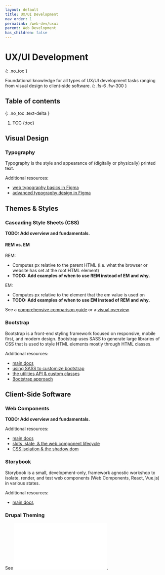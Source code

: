 ```yaml
---
layout: default
title: UX/UI Development
nav_order: 1
permalink: /web-dev/uxui
parent: Web Development
has_children: false
---
```


# UX/UI Development
{: .no_toc }

Foundational knowledge for all types of UX/UI development tasks ranging from visual design to client-side software.
{: .fs-6 .fw-300 }

## Table of contents
{: .no_toc .text-delta }

1. TOC
{:toc}

## Visual Design

### Typography

Typography is the style and appearance of (digitally or physically) printed text.

Additional resources:
  * [web typography basics in Figma](https://webdesign.tutsplus.com/web-typography-basics-in-figma--CRS-200982c)
  * [advanced typography design in Figma](https://webdesign.tutsplus.com/advanced-typography-design-in-figma--CRS-200991c/adjusting-font-sizes)

## Themes & Styles

### Cascading Style Sheets (CSS)

**TODO: Add overview and fundamentals.**

#### REM vs. EM

REM:
* Computes px relative to the parent HTML (i.e. what the browser or website has set at the root HTML element)
* **TODO: Add examples of when to use REM instead of EM and why.**

EM:
* Computes px relative to the element that the em value is used on
* **TODO: Add examples of when to use EM instead of REM and why.**

See a [comprehensive comparison guide](https://webdesign.tutsplus.com/comprehensive-guide-when-to-use-em-vs-rem--cms-23984t) or a [visual overview](https://webdesign.tutsplus.com/a-visual-guide-to-em-and-rem-units--CRS-200720c/overview-of-px-em-and-rem).

### Bootstrap

Bootstrap is a front-end styling framework focused on responsive, mobile first, and modern design. Bootstrap uses SASS to generate large libraries of CSS that is used to style HTML elements mostly through HTML classes.

Additional resources:
* [main docs](https://getbootstrap.com/docs/5.0/getting-started/introduction/)
* [using SASS to customize bootstrap](https://getbootstrap.com/docs/5.0/customize/sass/)
* [the utilities API & custom classes](https://getbootstrap.com/docs/5.0/utilities/api/)
* [Bootstrap approach](https://getbootstrap.com/docs/5.0/extend/approach/)

## Client-Side Software

### Web Components

**TODO: Add overview and fundamentals.**

Additional resources:
  * [main docs](https://developer.mozilla.org/en-US/docs/Web/API/Web_components)
  * [slots, state, & the web component lifecycle](https://stackoverflow.com/questions/48663678/how-to-have-a-connectedcallback-for-when-all-child-custom-elements-have-been-c)
  * [CSS isolation & the shadow dom](https://css-tricks.com/styling-a-web-component/)

### Storybook

Storybook is a small, development-only, framework agnostic workshop to isolate, render, and test web components (Web Components, React, Vue.js) in various states.

Additional resources:
* [main docs](https://storybook.js.org/docs/react/get-started/why-storybook)

### Drupal Theming

See ![Drupal: Themes](./drupal.md#themes).
